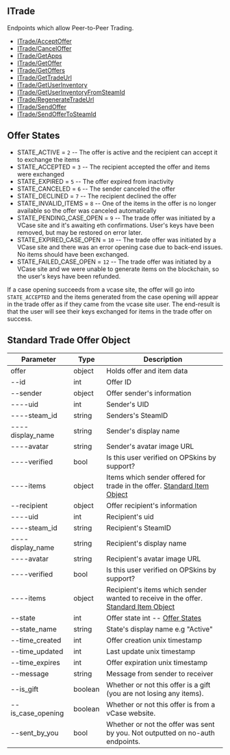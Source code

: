 ## ITrade

Endpoints which allow Peer-to-Peer Trading.
- [ITrade/AcceptOffer](ITrade/AcceptOffer.md)
- [ITrade/CancelOffer](ITrade/CancelOffer.md)
- [ITrade/GetApps](ITrade/GetApps.md)
- [ITrade/GetOffer](ITrade/GetOffer.md)
- [ITrade/GetOffers](ITrade/GetOffers.md)
- [ITrade/GetTradeUrl](ITrade/GetTradeUrl.md)
- [ITrade/GetUserInventory](ITrade/GetUserInventory.md)
- [ITrade/GetUserInventoryFromSteamId](ITrade/GetUserInventoryFromSteamId.md)
- [ITrade/RegenerateTradeUrl](ITrade/RegenerateTradeUrl.md)
- [ITrade/SendOffer](ITrade/SendOffer.md)
- [ITrade/SendOfferToSteamId](ITrade/SendOfferToSteamId.md)


## Offer States
- STATE_ACTIVE = `2`             -- The offer is active and the recipient can accept it to exchange the items
- STATE_ACCEPTED = `3`           -- The recipient accepted the offer and items were exchanged
- STATE_EXPIRED = `5`            -- The offer expired from inactivity
- STATE_CANCELED = `6`           -- The sender canceled the offer
- STATE_DECLINED = `7`           -- The recipient declined the offer
- STATE_INVALID_ITEMS = `8`      -- One of the items in the offer is no longer available so the offer was canceled automatically
- STATE_PENDING_CASE_OPEN = `9`  -- The trade offer was initiated by a VCase site and it's awaiting eth confirmations.  User's keys have been removed, but may be restored on error later.
- STATE_EXPIRED_CASE_OPEN = `10` -- The trade offer was initiated by a VCase site and there was an error opening case due to back-end issues.  No items should have been exchanged.
- STATE_FAILED_CASE_OPEN = `12`  -- The trade offer was initiated by a VCase site and we were unable to generate items on the blockchain, so the user's keys have been refunded.

If a case opening succeeds from a vcase site, the offer will go into `STATE_ACCEPTED` and the items generated from the case opening will appear in the trade offer as if they came from the vcase site user.  The end-result is that the user will see their keys exchanged for items in the trade offer on success.

## Standard Trade Offer Object

Parameter | Type | Description
--------- | -----| -------- 
offer    | object | Holds offer and item data
--id    | int | Offer ID
--sender| object | Offer sender's information
----uid  | int | Sender's UID
----steam_id | string | Senders's SteamID
----display_name | string | Sender's display name
----avatar | string | Sender's avatar image URL
----verified | bool | Is this user verified on OPSkins by support?
----items| object | Items which sender offered for trade in the offer. [Standard Item Object](/IItem.md#standard-item-object)
--recipient| object | Offer recipient's information
----uid  | int | Recipient's uid
----steam_id | string | Recipient's SteamID
----display_name | string | Recipient's display name
----avatar | string | Recipient's avatar image URL
----verified | bool | Is this user verified on OPSkins by support?
----items| object | Recipient's items which sender wanted to receive in the offer. [Standard Item Object](/IItem.md#standard-item-object)
--state | int | Offer state int -- [Offer States](/ITrade.md#offer-states)
--state_name | string | State's display name e.g "Active"
--time_created | int | Offer creation unix timestamp
--time_updated | int | Last update unix timestamp
--time_expires | int | Offer expiration unix timestamp
--message | string | Message from sender to receiver
--is_gift | boolean | Whether or not this offer is a gift (you are not losing any items).
--is_case_opening | boolean | Whether or not this offer is from a vCase website.
--sent_by_you | bool | Whether or not the offer was sent by you. Not outputted on no-auth endpoints.
